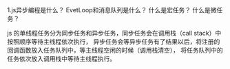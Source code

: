1.js异步编程是什么？ EvetLoop和消息队列是什么？ 什么是宏任务？ 什么是微任务？

js 的单线程任务分为同步任务和异步任务，同步任务会在调用栈（call stack）中按照顺序等待主线程依次执行，
异步任务会等异步任务有了结果以后，将注册的回调函数放入任务队列中，等主线程空闲的时候（调用栈清空），
将任务队列中的任务依次放入调用栈中等待主线程执行。

